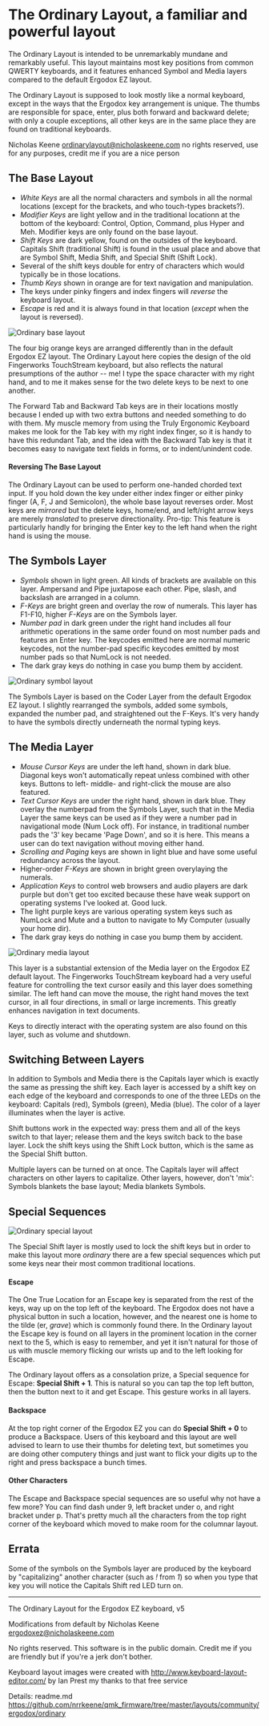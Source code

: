 # The Ordinary Layout, a familiar and powerful layout #

The Ordinary Layout is intended to be unremarkably mundane and remarkably useful. This layout maintains most key positions from common QWERTY keyboards, and it features enhanced Symbol and Media layers compared to the default Ergodox EZ layout.

The Ordinary Layout is supposed to look mostly like a normal keyboard, except in the ways that the Ergodox key arrangement is unique. The thumbs are responsible for space, enter, plus both forward and backward delete; with only a couple exceptions, all other keys are in the same place they are found on traditional keyboards.

Nicholas Keene
ordinarylayout@nicholaskeene.com
no rights reserved, use for any purposes, credit me if you are a nice person

## The Base Layout ##

* *White Keys* are all the normal characters and symbols in all the normal locations (except for the brackets, and who touch-types brackets?).
* *Modifier Keys* are light yellow and in the traditional locationn at the bottom of the keyboard: Control, Option, Command, plus Hyper and Meh. Modifier keys are only found on the base layout.
* *Shift Keys* are dark yellow, found on the outsides of the keyboard. Capitals Shift (traditional Shift) is found in the usual place and above that are Symbol Shift, Media Shift, and Special Shift (Shift Lock).
* Several of the shift keys double for entry of characters which would typically be in those locations.
* *Thumb Keys* shown in orange are for text navigation and manipulation.
* The keys under pinky fingers and index fingers will *reverse* the keyboard layout.
* *Escape* is red and it is always found in that location (*except* when the layout is reversed).

![Ordinary base layout](https://i.imgur.com/CA5t9dF.png)

The four big orange keys are arranged differently than in the default Ergodox EZ layout. The Ordinary Layout here copies the design of the old Fingerworks TouchStream keyboard, but also reflects the natural presumptions of the author -- me! I type the space character with my right hand, and to me it makes sense for the two delete keys to be next to one another.

The Forward Tab and Backward Tab keys are in their locations mostly because I ended up with two extra buttons and needed something to do with them. My muscle memory from using the Truly Ergonomic Keyboard makes me look for the Tab key with my right index finger, so it is handy to have this redundant Tab, and the idea with the Backward Tab key is that it becomes easy to navigate text fields in forms, or to indent/unindent code.

#### Reversing The Base Layout ####

The Ordinary Layout can be used to perform one-handed chorded text input. If you hold down the key under either index finger or either pinky finger (A, F, J and Semicolon), the whole base layout reverses order. Most keys are _mirrored_ but the delete keys, home/end, and left/right arrow keys are merely *translated* to preserve directionality. Pro-tip: This feature is particularly handly for bringing the Enter key to the left hand when the right hand is using the mouse.

## The Symbols Layer ##

* *Symbols* shown in light green. All kinds of brackets are available on this layer. Ampersand and Pipe juxtapose each other. Pipe, slash, and backslash are arranged in a column.
* *F-Keys* are bright green and overlay the row of numerals. This layer has F1-F10, higher *F-Keys* are on the Symbols layer.
* *Number pad* in dark green under the right hand includes all four arithmetic operations in the same order found on most number pads and features an Enter key. The keycodes emitted here are normal numeric keycodes, not the number-pad specific keycodes emitted by most number pads so that NumLock is not needed.
* The dark gray keys do nothing in case you bump them by accident.

![Ordinary symbol layout](https://i.imgur.com/JnX3lV2.png)

The Symbols Layer is based on the Coder Layer from the default Ergodox EZ layout. I slightly rearranged the symbols, added some symbols, expanded the number pad, and straightened out the F-Keys. It's very handy to have the symbols directly underneath the normal typing keys.

## The Media Layer ##

* *Mouse Cursor Keys* are under the left hand, shown in dark blue. Diagonal keys won't automatically repeat unless combined with other keys. Buttons to left- middle- and right-click the mouse are also featured.
* *Text Cursor Keys* are under the right hand, shown in dark blue. They overlay the numberpad from the Symbols Layer, such that in the Media Layer the same keys can be used as if they were a number pad in navigational mode (Num Lock off). For instance, in traditional number pads the '3' key became 'Page Down', and so it is here. This means a user can do text navigation without moving either hand.
* *Scrolling and Paging* keys are shown in light blue and have some useful redundancy across the layout.
* Higher-order *F-Keys* are shown in bright green overylaying the numerals.
* *Application Keys* to control web browsers and audio players are dark purple but don't get too excited because these have weak support on operating systems I've looked at. Good luck.
* The light purple keys are various operating system keys such as NumLock and Mute and a button to navigate to My Computer (usually your home dir).
* The dark gray keys do nothing in case you bump them by accident.

![Ordinary media layout](https://i.imgur.com/1jJnQrG.png)

This layer is a substantial extension of the Media layer on the Ergodox EZ default layout. The Fingerworks TouchStream keyboard had a very useful feature for controlling the text cursor easily and this layer does something similar. The left hand can move the mouse, the right hand moves the text cursor, in all four directions, in small or large increments. This greatly enhances navigation in text documents.

Keys to directly interact with the operating system are also found on this layer, such as volume and shutdown.

## Switching Between Layers ##

In addition to Symbols and Media there is the Capitals layer which is exactly the same as pressing the shift key. Each layer is accessed by a shift key on each edge of the keyboard and corresponds to one of the three LEDs on the keyboard: Capitals (red), Symbols (green), Media (blue). The color of a layer illuminates when the layer is active.

Shift buttons work in the expected way: press them and all of the keys switch to that layer; release them and the keys switch back to the base layer. Lock the shift keys using the Shift Lock button, which is the same as the Special Shift button.

Multiple layers can be turned on at once. The Capitals layer will affect characters on other layers to capitalize. Other layers, however, don't 'mix': Symbols blankets the base layout; Media blankets Symbols.

## Special Sequences ##

![Ordinary special layout](https://i.imgur.com/XHXELD5.png)

The Special Shift layer is mostly used to lock the shift keys but in order to make this layout more _ordinary_ there are a few special sequences which put some keys near their most common traditional locations.

#### Escape ####

The One True Location for an Escape key is separated from the rest of the keys, way up on the top left of the keyboard. The Ergodox does not have a physical button in such a location, however, and the nearest one is home to the tilde (er, *grave*) which is commonly found there. In the Ordinary layout the Escape key is found on all layers in the prominent location in the corner next to the 5, which is easy to remember, and yet it isn't natural for those of us with muscle memory flicking our wrists up and to the left looking for Escape.

The Ordinary layout offers as a consolation prize, a Special sequence for Escape: **Special Shift + 1**. This is natural so you can tap the top left button, then the button next to it and get Escape. This gesture works in all layers.

#### Backspace ####

At the top right corner of the Ergodox EZ you can do **Special Shift + 0** to produce a Backspace. Users of this keyboard and this layout are well advised to learn to use their thumbs for deleting text, but sometimes you are doing other computery things and just want to flick your digits up to the right and press backspace a bunch times.

#### Other Characters ####

The Escape and Backspace special sequences are so useful why not have a few more? You can find dash under 9, left bracket under o, and right bracket under p. That's pretty much all the characters from the top right corner of the keyboard which moved to make room for the columnar layout.

## Errata ##

Some of the symbols on the Symbols layer are produced by the keyboard by "capitalizing" another character (such as *!* from *1*) so when you type that key you will notice the Capitals Shift red LED turn on.

****

The Ordinary Layout for the Ergodox EZ keyboard, v5

Modifications from default by Nicholas Keene ergodoxez@nicholaskeene.com

No rights reserved. This software is in the public domain. Credit me if you are friendly but if you're a jerk don't bother.

Keyboard layout images were created with http://www.keyboard-layout-editor.com/ by Ian Prest my thanks to that free service

Details: readme.md
         https://github.com/nrrkeene/qmk_firmware/tree/master/layouts/community/ergodox/ordinary

